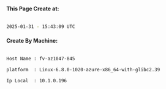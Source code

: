 
   
#### This Page Create at:

```bash

2025-01-31 - 15:43:09 UTC

```

#### Create By Machine:

```bash

Host Name : fv-az1047-845

platform  : Linux-6.8.0-1020-azure-x86_64-with-glibc2.39

Ip Local  : 10.1.0.196

```

